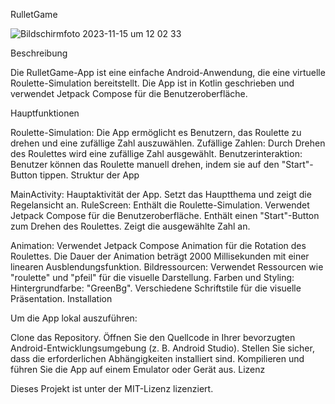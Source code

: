 RulletGame

![Bildschirmfoto 2023-11-15 um 12 02 33](https://github.com/samsonalexandre/Rullet-Game/assets/12011808/00ff036b-664a-4458-8ec4-c70f4a31d3ca)

Beschreibung

Die RulletGame-App ist eine einfache Android-Anwendung, die eine virtuelle Roulette-Simulation bereitstellt. Die App ist in Kotlin geschrieben und verwendet Jetpack Compose für die Benutzeroberfläche.

Hauptfunktionen

Roulette-Simulation: Die App ermöglicht es Benutzern, das Roulette zu drehen und eine zufällige Zahl auszuwählen.
Zufällige Zahlen: Durch Drehen des Roulettes wird eine zufällige Zahl ausgewählt.
Benutzerinteraktion: Benutzer können das Roulette manuell drehen, indem sie auf den "Start"-Button tippen.
Struktur der App

MainActivity:
Hauptaktivität der App.
Setzt das Hauptthema und zeigt die Regelansicht an.
RuleScreen:
Enthält die Roulette-Simulation.
Verwendet Jetpack Compose für die Benutzeroberfläche.
Enthält einen "Start"-Button zum Drehen des Roulettes.
Zeigt die ausgewählte Zahl an.

Animation:
Verwendet Jetpack Compose Animation für die Rotation des Roulettes.
Die Dauer der Animation beträgt 2000 Millisekunden mit einer linearen Ausblendungsfunktion.
Bildressourcen:
Verwendet Ressourcen wie "roulette" und "pfeil" für die visuelle Darstellung.
Farben und Styling:
Hintergrundfarbe: "GreenBg".
Verschiedene Schriftstile für die visuelle Präsentation.
Installation

Um die App lokal auszuführen:

Clone das Repository.
Öffnen Sie den Quellcode in Ihrer bevorzugten Android-Entwicklungsumgebung (z. B. Android Studio).
Stellen Sie sicher, dass die erforderlichen Abhängigkeiten installiert sind.
Kompilieren und führen Sie die App auf einem Emulator oder Gerät aus.
Lizenz

Dieses Projekt ist unter der MIT-Lizenz lizenziert.
